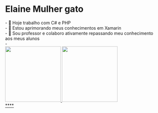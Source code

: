 <h1>Elaine Mulher gato</h1>
- 👀 Hoje trabalho com C# e PHP<br/>
- 🌱 Estou aprimorando meus conhecimentos em  Xamarin<br/>
- 💞️ Sou professor e colaboro ativamente repassando meu conhecimento aos meus alunos<br/>
- <br/>
<div>
  <a href="https://github.com/Amaral1973">
  <img height="180em" src="https://github-readme-stats.vercel.app/api?username=Amaral1973&show_icons=true&theme=gotham&include_all_commits=true&count_private=true"/>
  <img height="180em" src="https://github-readme-stats.vercel.app/api/top-langs/?username=Amaral1973&layout=compact&langs_count=7&theme=gotham"/>
</div>
<!---
Amaral1973/Amaral1973 is a ✨ special ✨ repository because its `README.md` (this file) appears on your GitHub profile.
You can click the Preview link to take a look at your changes.
--->****
